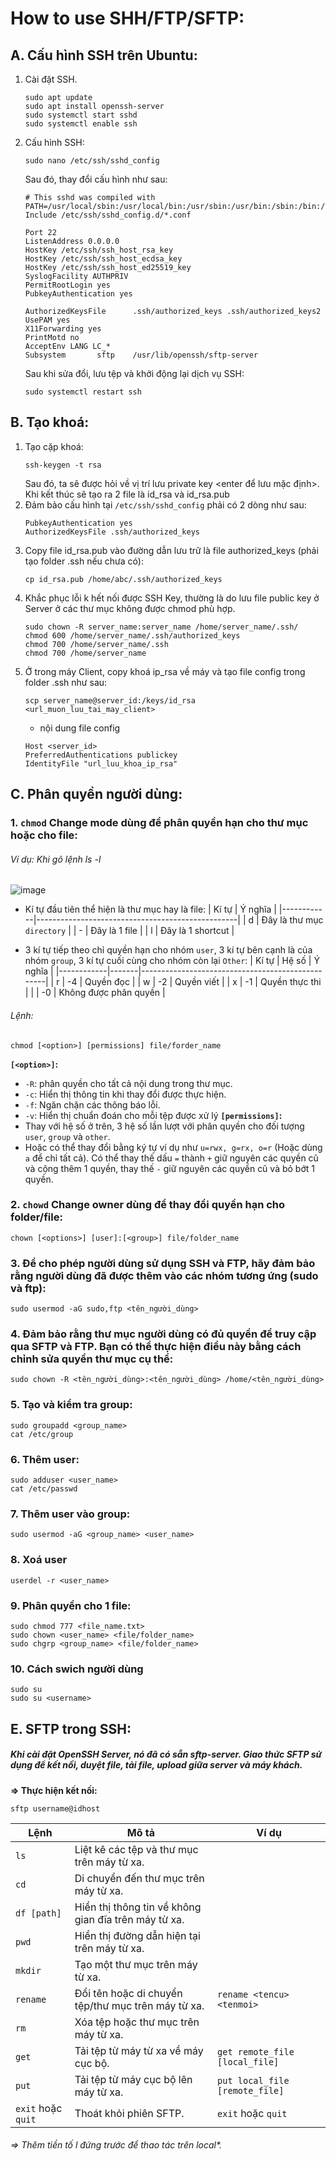 # How to use SHH/FTP/SFTP:
## **A. Cấu hình SSH trên Ubuntu:**
1. Cài đặt SSH.
   ```
   sudo apt update
   sudo apt install openssh-server
   sudo systemctl start sshd
   sudo systemctl enable ssh
   ```

2. Cấu hình SSH:
   ```
   sudo nano /etc/ssh/sshd_config
   ```
   Sau đó, thay đổi cấu hình như sau:
   ```
   # This sshd was compiled with       PATH=/usr/local/sbin:/usr/local/bin:/usr/sbin:/usr/bin:/sbin:/bin:/usr/games
   Include /etc/ssh/sshd_config.d/*.conf

   Port 22
   ListenAddress 0.0.0.0
   HostKey /etc/ssh/ssh_host_rsa_key
   HostKey /etc/ssh/ssh_host_ecdsa_key
   HostKey /etc/ssh/ssh_host_ed25519_key
   SyslogFacility AUTHPRIV
   PermitRootLogin yes
   PubkeyAuthentication yes

   AuthorizedKeysFile      .ssh/authorized_keys .ssh/authorized_keys2
   UsePAM yes
   X11Forwarding yes
   PrintMotd no
   AcceptEnv LANG LC_*
   Subsystem       sftp    /usr/lib/openssh/sftp-server
   ```
   Sau khi sửa đổi, lưu tệp và khởi động lại dịch vụ SSH:
   ```
   sudo systemctl restart ssh
   ```

## B. **Tạo khoá:**
1. Tạo cặp khoá:
   ```
   ssh-keygen -t rsa
   ```   
   Sau đó, ta sẽ được hỏi về vị trí lưu private key <enter để lưu mặc định>. Khi kết thúc sẽ tạo ra 2 file là id_rsa <private key> và id_rsa.pub <public key>
2. Đảm bảo cấu hình tại `/etc/ssh/sshd_config` phải có 2 dòng như sau:
   ```
   PubkeyAuthentication yes
   AuthorizedKeysFile .ssh/authorized_keys
   ```
3. Copy file id_rsa.pub vào đường dẫn lưu trữ là file authorized_keys (phải tạo folder .ssh nếu chưa có):
   ```
   cp id_rsa.pub /home/abc/.ssh/authorized_keys
   ```
4. Khắc phục lỗi k hết nối được SSH Key, thường là do lưu file public key ở Server ở các thư mục không được chmod phù hợp.
   ```
   sudo chown -R server_name:server_name /home/server_name/.ssh/
   chmod 600 /home/server_name/.ssh/authorized_keys
   chmod 700 /home/server_name/.ssh
   chmod 700 /home/server_name
   ```
5. Ở trong máy Client, copy khoá ip_rsa về máy và tạo file config trong folder .ssh như sau:
   ```
   scp server_name@server_id:/keys/id_rsa <url_muon_luu_tai_may_client>
   ```
   - nội dung file config
   ```
   Host <server_id>
   PreferredAuthentications publickey
   IdentityFile "url_luu_khoa_ip_rsa"
   ```
## **C. Phân quyền người dùng:**
### 1. `chmod` Change mode dùng để phân quyền hạn cho thư mục hoặc cho file:
###### Ví dụ: Khi gõ lệnh ls -l
![image](https://github.com/batruong1704/SHH_FTP_SFTP/assets/142201301/299af603-7bfd-4396-bd21-1c9f40ffa188)
- Kí tự đầu tiên thể hiện là thư mục hay là file:
   | Kí tự      | Ý nghĩa                                          |
   |------------|--------------------------------------------------|
   | d          | Đây là thư mục `directory`                       |
   | -          | Đây là 1 file                                    |
   | l          | Đây là 1 shortcut                                |

- 3 kí tự tiếp theo chỉ quyền hạn cho nhóm `user`, 3 kí tự bên cạnh là của nhóm `group`, 3 kí tự cuối cùng cho nhóm còn lại `Other`:
   | Kí tự      | Hệ số | Ý nghĩa                                          |
   |------------|-------|--------------------------------------------------|
   | r          | -4    | Quyền đọc                                        |
   | w          | -2    | Quyền viết                                       |
   | x          | -1    | Quyền thực thi                                   |
   |            | -0    | Không được phân quyền                            |
  
###### Lệnh:
   ```
   chmod [<option>] [permissions] file/forder_name
   ```
**`[<option>]`:**
   - `-R`: phân quyền cho tất cả nội dung trong thư mục.
   - `-c`: Hiển thị thông tin khi thay đổi được thực hiện.
   - `-f`: Ngăn chặn các thông báo lỗi.
   - `-v`: Hiển thị chuẩn đoán cho mỗi tệp được xử lý
**`[permissions]`:**
   - Thay với hệ số ở trên, 3 hệ số lần lượt với phân quyền cho đối tượng `user`, `group` và `other`.
   - Hoặc có thể thay đổi bằng ký tự ví dụ như `u=rwx, g=rx, o=r` (Hoặc dùng `a` để chỉ tất cả). Có thể thay thế dấu `=` thành `+` giữ nguyên các quyền cũ và cộng thêm 1 quyền, thay thế `-` giữ nguyên các quyền cũ và bỏ bớt 1 quyền.


### 2. `chowd` Change owner dùng để thay đổi quyền hạn cho folder/file:
   ```
   chown [<options>] [user]:[<group>] file/folder_name
   ```

### 3. Để cho phép người dùng sử dụng SSH và FTP, hãy đảm bảo rằng người dùng đã được thêm vào các nhóm tương ứng (sudo và ftp):
   ```
   sudo usermod -aG sudo,ftp <tên_người_dùng>
   ```

### 4. Đảm bảo rằng thư mục người dùng có đủ quyền để truy cập qua SFTP và FTP. Bạn có thể thực hiện điều này bằng cách chỉnh sửa quyền thư mục cụ thể:
   ```
   sudo chown -R <tên_người_dùng>:<tên_người_dùng> /home/<tên_người_dùng>
   ```

### 5. Tạo và kiểm tra group: 
   ```
   sudo groupadd <group_name>
   cat /etc/group
   ```

### 6. Thêm user:
   ``` 
   sudo adduser <user_name>
   cat /etc/passwd
   ```

### 7. Thêm user vào group:
   ```
   sudo usermod -aG <group_name> <user_name>
   ```

### 8. Xoá user
   ```
   userdel -r <user_name>
   ```

### 9. Phân quyền cho 1 file:
   ```
   sudo chmod 777 <file_name.txt>
   sudo chown <user_name> <file/folder_name>
   sudo chgrp <group_name> <file/folder_name>
   ```

### 10. Cách swich người dùng
   ```
   sudo su
   sudo su <username>
   ```


## **E. SFTP trong SSH:**
##### Khi cài đặt OpenSSH Server, nó đã có sẵn sftp-server. Giao thức SFTP sử dụng để kết nối, duyệt file, tải file, upload giữa server và máy khách.
**=> Thực hiện kết nối:**
   ```
   sftp username@idhost
   ```
| Lệnh            | Mô tả                                                      | Ví dụ                                     |
|-----------------|------------------------------------------------------------|-------------------------------------------|
| `ls`            | Liệt kê các tệp và thư mục trên máy từ xa.                 |                                           |
| `cd`            | Di chuyển đến thư mục trên máy từ xa.                      |                                           |
| `df [path]`     | Hiển thị thông tin về không gian đĩa trên máy từ xa.       |                                           |
| `pwd`           | Hiển thị đường dẫn hiện tại trên máy từ xa.                |                                           |
| `mkdir`         | Tạo một thư mục trên máy từ xa.                            |                                           |
| `rename`        | Đổi tên hoặc di chuyển tệp/thư mục trên máy từ xa.         | `rename <tencu> <tenmoi>`                 |
| `rm`            | Xóa tệp hoặc thư mục trên máy từ xa.                       |                                           |
| `get`           | Tải tệp từ máy từ xa về máy cục bộ.                        | `get remote_file [local_file]`            |
| `put`           | Tải tệp từ máy cục bộ lên máy từ xa.                       | `put local_file [remote_file]`            |
| `exit` hoặc `quit` | Thoát khỏi phiên SFTP.                                  | `exit` hoặc `quit`                        |

###### => Thêm tiền tố l đứng trước để thao tác trên local*.











